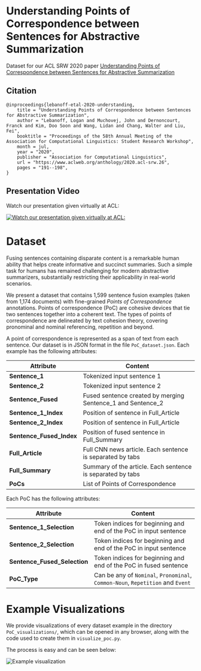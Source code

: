 # Understanding Points of Correspondence between Sentences for Abstractive Summarization
Dataset for our ACL SRW 2020 paper [Understanding Points of Correspondence between Sentences for Abstractive Summarization](https://www.aclweb.org/anthology/2020.acl-srw.26.pdf)

## Citation
```
@inproceedings{lebanoff-etal-2020-understanding,
    title = "Understanding Points of Correspondence between Sentences for Abstractive Summarization",
    author = "Lebanoff, Logan and Muchovej, John and Dernoncourt, Franck and Kim, Doo Soon and Wang, Lidan and Chang, Walter and Liu, Fei",
    booktitle = "Proceedings of the 58th Annual Meeting of the Association for Computational Linguistics: Student Research Workshop",
    month = jul,
    year = "2020",
    publisher = "Association for Computational Linguistics",
    url = "https://www.aclweb.org/anthology/2020.acl-srw.26",
    pages = "191--198",
}
```

## Presentation Video
Watch our presentation given virtually at ACL:

[![Watch our presentation given virtually at ACL:](https://www.cs.ucf.edu/~feiliu/img/presentation_poc.png)](https://slideslive.com/38928667/understanding-points-of-correspondence-between-sentences-for-abstractive-summarization)

# Dataset
Fusing sentences containing disparate content is a remarkable human ability that helps create informative and succinct summaries. Such a simple task for humans has remained challenging for modern abstractive summarizers, substantially restricting their applicability in real-world scenarios. 

We present a dataset that contains 1,599 sentence fusion examples (taken from 1,174 documents) with fine-grained *Points of Correspondence* annotations. Points of correspondence (PoC) are cohesive devices that tie two sentences together into a coherent text. The types of points of correspondence are delineated by text cohesion theory, covering pronominal and nominal referencing, repetition and beyond. 

A point of correspondence is represented as a span of text from each sentence. Our dataset is in JSON format in the file `PoC_dataset.json`. 
Each example has the following attributes:

| Attribute | Content |
| --- | --- | 
| **Sentence_1** | Tokenized input sentence 1 |
| **Sentence_2** | Tokenized input sentence 2 |
| **Sentence_Fused** | Fused sentence created by merging Sentence_1 and Sentence_2 |
| **Sentence_1_Index** | Position of sentence in Full_Article |
| **Sentence_2_Index** | Position of sentence in Full_Article |
| **Sentence_Fused_Index** | Position of fused sentence in Full_Summary |
| **Full_Article** | Full CNN news article. Each sentence is separated by tabs |
| **Full_Summary** | Summary of the article. Each sentence is  separated by tabs |
| **PoCs** | List of Points of Correspondence |

Each PoC has the following attributes:

| Attribute | Content |
| --- | --- | 
| **Sentence_1_Selection** | Token indices for beginning and end of the PoC in input sentence |
| **Sentence_2_Selection** | Token indices for beginning and end of the PoC in input sentence |
| **Sentence_Fused_Selection** | Token indices for beginning and end of the PoC in fused sentence |
| **PoC_Type** | Can be any of `Nominal`, `Pronominal`, `Common-Noun`, `Repetition` and `Event` |

# Example Visualizations
We provide visualizations of every dataset example in the directory `PoC_visualizations/`, which can be opened in any browser, along with the code used to create them in `visualize_poc.py`.

The process is easy and can be seen below:

![Example visualization](points_of_correspondence.gif)


